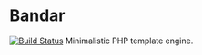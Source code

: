 Bandar
======
[![Build Status](https://travis-ci.org/yani-/bandar.png?branch=develop)](https://travis-ci.org/yani-/bandar)
Minimalistic PHP template engine.
